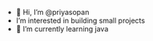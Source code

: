 - 👋 Hi, I’m @priyasopan
- I’m interested in building small projects
- 🌱 I’m currently learning java


<!---
priyasopan/priyasopan is a ✨ special ✨ repository because its `README.md` (this file) appears on your GitHub profile.
You can click the Preview link to take a look at your changes.
--->

